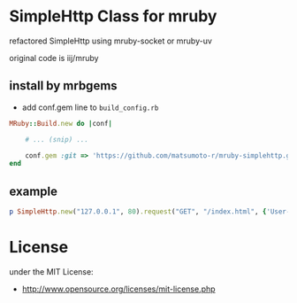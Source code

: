 # SimpleHttp Class for mruby
refactored SimpleHttp using mruby-socket or mruby-uv

original code is iij/mruby 

## install by mrbgems
 - add conf.gem line to `build_config.rb`
```ruby
MRuby::Build.new do |conf|

    # ... (snip) ...

    conf.gem :git => 'https://github.com/matsumoto-r/mruby-simplehttp.git'
end
```

## example

```ruby
p SimpleHttp.new("127.0.0.1", 80).request("GET", "/index.html", {'User-Agent' => "test-agent"})
```

# License
under the MIT License:

* http://www.opensource.org/licenses/mit-license.php


